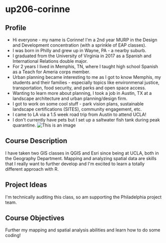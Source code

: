 # up206-corinne
## Profile
- Hi everyone - my name is Corinne! I'm a 2nd year MURP in the Design and Development concentration (with a sprinkle of EAP classes).
- I was born in Philly and grew up in Wayne, PA - a nearby suburb.
- I graduated from the University of Virginia in 2017 as a Spanish and International Relations double major.
- For 2 years I lived in Memphis, TN, where I taught high school Spanish as a Teach for Ameria corps member.
- Urban planning became interesting to me as I got to know Memphis, my students and their families - especially topics like environmenal justice, transportation, food security, and parks and open space access.
- Wanting to learn more about planning, I took a job in Austin, TX at a landscape architecture and urban planning/design firm.
- I got to work on some cool stuff - park vision plans, sustainable landscape certifications (SITES), community engagement, etc.
- I came to LA via a 1.5 week road trip from Austin to attend UCLA!
- I don't currently have pets but I set up a saltwater fish tank during peak quarantine.
![This is an image](https://lh3.googleusercontent.com/3SDT-NU8eaMvCr2Z9yna2cq5eCyIqdauEKyrPHJqlIU9_mBVGCJKFYygY2qEDXw9GoUkle1RdTD6PUfcOYO2MkgRSjiAXsjQ0xjzeAE-3wicx16mDrAjUG_TXBdUYtq0QMuctDvNzMX1vG2Q6EjHluAbc1hKjb3zzT0kZ36HTU6omiU6FDlsMqk8Q_oJqVadM7qdCLTIbPiqu-wM5ddYm5G-UV_8zhUMtkGEjQH6Y-oKIeOr8FB1YhBNZz_yE_1F7Old5DZ6Fljz5JFKBhkXGk1F_K3CnMs3lk-xtXsx2nZfkYll4qSciXqqvy1WBzlvUcYBM52BVc258oVUgg_AzZ4-CF6-C8x91rHYD5l1shtmzjuUDUhonnO4vrx7a1nmp8YVeGMn4X1dX80gi9pas1F-11OJgPuy1s_vPH59DP4t-RDv1fYxa972uLiq2RRY_ak99ijRmha6RFS6tVPf0LJJiSXmY9PKpYinJSwyYUVxT3XEThx5l-emP2NGc_ruSD34V524awMl_D04QtzFr8_a_xm-rczhLUP7yM2f-p6MI3qc3IL6mhD_1D7WGJ6wOhyalvp1GpZxmaJX3KhoLyg1953XcJW4Nsbk5o7KKJ-66LrF8r8Ha3xvRXDQEaBInX0l17rrnbZZzFFvBLhFYwcmxs-4nGl6ma-MWVj33hN1brTpn4qX17W2l99dela7w96_YD1UztT4JoC8EEpOU7uh0RBFLeaDxei958rg5-6apWNwe0e7NoXX5gL50UdFNR3I28AQ70FSUC10ZZOYi1fhRBcIJbKg004ym4HlZ8Uq1I7qPjS-edu7Jwc_aLagzmhC66AgXTpz716XjV-HWZ91_acmy48-1BIZ7MBtowS2VaIDpSW2vW4uvY4TKROzocXQwqCtkjJ4NdtE92rvaKOcaaiA42RNcvM6rmuk4TV4XYXmRhuFVlhn6ZeS9l4xS4yrtE85Dt3hImpAlNDlu93gbVrvzpnoUydaXQe_q3F9OODQsjgbUD8z0WVrJmD2ovTrGOJeatUCibGn0B7nm_3jAg=w1886-h1414-no?authuser=0)


## Course Description
I have taken two GIS classes in QGIS and Esri since being at UCLA, both in the Geography Department. Mapping and analyzing spatial data are skills that I really want to further develop and I'm excited to learn a totally different approach with R.

## Project Ideas
I'm technically auditing this class, so am supporting the Philadelphia project team. 

## Course Objectives
Further my mapping and spatial analysis abilities and learn how to do some coding!
